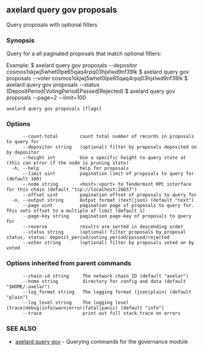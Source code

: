 ## axelard query gov proposals

Query proposals with optional filters

### Synopsis

Query for a all paginated proposals that match optional filters:

Example:
$ axelard query gov proposals --depositor cosmos1skjwj5whet0lpe65qaq4rpq03hjxlwd9nf39lk
$ axelard query gov proposals --voter cosmos1skjwj5whet0lpe65qaq4rpq03hjxlwd9nf39lk
$ axelard query gov proposals --status (DepositPeriod|VotingPeriod|Passed|Rejected)
$ axelard query gov proposals --page=2 --limit=100

```
axelard query gov proposals [flags]
```

### Options

```
      --count-total        count total number of records in proposals to query for
      --depositor string   (optional) filter by proposals deposited on by depositor
      --height int         Use a specific height to query state at (this can error if the node is pruning state)
  -h, --help               help for proposals
      --limit uint         pagination limit of proposals to query for (default 100)
      --node string        <host>:<port> to Tendermint RPC interface for this chain (default "tcp://localhost:26657")
      --offset uint        pagination offset of proposals to query for
  -o, --output string      Output format (text|json) (default "text")
      --page uint          pagination page of proposals to query for. This sets offset to a multiple of limit (default 1)
      --page-key string    pagination page-key of proposals to query for
      --reverse            results are sorted in descending order
      --status string      (optional) filter proposals by proposal status, status: deposit_period/voting_period/passed/rejected
      --voter string       (optional) filter by proposals voted on by voted
```

### Options inherited from parent commands

```
      --chain-id string     The network chain ID (default "axelar")
      --home string         directory for config and data (default "$HOME/.axelar")
      --log_format string   The logging format (json|plain) (default "plain")
      --log_level string    The logging level (trace|debug|info|warn|error|fatal|panic) (default "info")
      --trace               print out full stack trace on errors
```

### SEE ALSO

- [axelard query gov](axelard_query_gov.md) - Querying commands for the governance module
